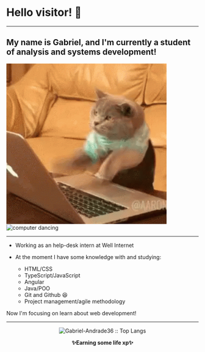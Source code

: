 <h1>Hello visitor! 👀</h1>
<hr>

<h2>My name is <a href="https://www.linkedin.com/in/gabriel-andrade-corrêa-b5463918a/" style=text-decoration:none>Gabriel</a>, and I'm currently a student of analysis and systems development!</h2>


<div style=display inline-block>

<img src="https://github.com/Gabriel-Andrade36/Gabriel-Andrade36/blob/main/cat.gif" alt="cat coding" height="420" width="420" align="center" >

<img src="https://github.com/Gabriel-Andrade36/Gabriel-Andrade36/blob/main/computer.gif" alt="computer dancing" height="420" width="420" align="center">
</div>
<hr>

- Working as an help-desk intern at <a href ="https://www.linkedin.com/company/well-internet" style=text-decoration:none>Well Internet</a>

- At the moment I have some knowledge with and studying:
  - HTML/CSS
  - TypeScript/JavaScript
  - Angular
  - Java/POO
  - Git and Github  😆
  - Project management/agile methodology


Now I'm focusing on learn about web development!
<hr>


<p align="center"><img src="https://github-readme-stats.vercel.app/api/top-langs/?username=Gabriel-Andrade36&langs_count=10&theme=tokyonight&layout=compact" alt="Gabriel-Andrade36 :: Top Langs" /></p>

<p align="center" style = padding-left=100px><Strong>✨Earning some life xp✨</Strong></p>

